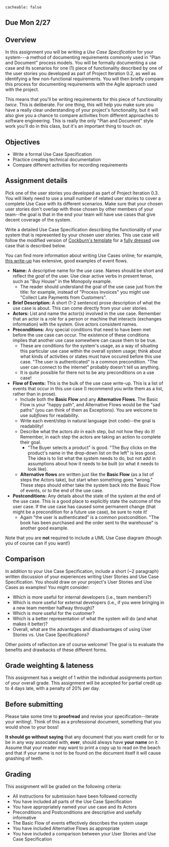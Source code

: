 ```
cacheable: false
```
## **Due Mon 2/27**

## Overview

In this assignment you will be writing a *Use Case Specification* for your system---a method of documenting requirements commonly used in "Plan and Document" process models. You will be formally documenting a use case and its scenarios for one (1) piece of functionality described by one of the user stories you developed as part of Project Iteration 0.2, as well as identifying a few non-functional requirements. You will then briefly compare this process for documenting requirements with the Agile approach used with the project.

This means that you'll be writing requirements for this piece of functionality *twice*. This is deliberate. For one thing, this will help you make sure you have a really clear understanding of your project's functionality, but it will also give you a chance to compare activities from different approaches to software engineering. This is really the only "Plan and Document" style work you'll do in this class, but it's an important thing to touch on.

## Objectives

* Write a formal Use Case Specification
* Practice creating technical documentation
* Compare different activities for recording requirements

## Assignment details

Pick one of the user stories you developed as part of Project Iteration 0.3. You will likely need to use a small number of related user stories to cover a complete Use Case with its different scenarios. Make sure that your chosen user stories don't overlap with those chosen by other members of your team--the goal is that in the end your team will have use cases that give decent coverage of the system.

Write a detailed Use Case Specification describing the functionality of your system that is represented by your chosen user stories. This use case will follow the modified version of [Cockburn's template](http://alistair.cockburn.us/get/2465) for a [fully dressed](https://en.wikipedia.org/wiki/Use_case#Fully_dressed) use case that is described below.

You can find more information about writing Use Cases online; for example, [this write-up](http://agile.csc.ncsu.edu/SEMaterials/UseCaseRequirements.pdf) has extensive, good examples of event flows.

* **Name:** A descriptive name for the use case. Names should be short and reflect the <em>goal</em> of the user. Use clear active verbs in present tense, such as "Buy House" in the Monopoly example.
    * The reader should understand the goal of the use case just from the title: for example, instead of "Process Invoices" you might use "Collect Late Payments from Customers".
* **Brief Description:** A short (1-2 sentence) prose description of what the use case is about. This can come directly from your user stories.
* **Actors:** List and name the actor(s) involved in the use case. Remember that an actor is a *role* for a person or machine that interacts (exchanges information) with the system. Give actors consistent names.
* **Preconditions:** Any special conditions that need to have been met before the use case can occur. The existence of these conditions implies that another use case somewhere can cause them to be true.
    * These are conditions for the system's usage, as a way of situating this particular use case within the overall system usage; think about what kinds of activities or states must have occured before this use case. "The user is authenticated" is a common precondition. "The user can connect to the internet" probably doesn't tell us anything.
    * It is quite possible for there not to be any preconditions on a use case!
* **Flow of Events:** This is the bulk of the use case write-up. This is a list of events that occur in this use case (I recommend you write them as a list, rather than in prose).
    * Include both the **Basic Flow** and any **Alternative Flows**. The Basic Flow is your "happy path", and Alternative Flows would be the "sad paths" (you can think of them as Exceptions). You are welcome to use *subflows* for readability.
    * Write each event/step in natural language (not code)--the goal is readability!
    * Describe what the actors *do* in each step, but not how they do it! Remember, in each step the actors are taking an action to complete their goal.
      * "The Buyer selects a product" is good. "The Buy clicks on the product's name in the drop-down list on the left" is less good. The idea is to list what the system needs to do, but not add in assumptions about how it needs to be built (or what it needs to look like).
    * **Alternative flows** are written just like the **Basic Flow** (as a list of steps the Actors take), but start when something goes "wrong." These steps should either take the system back into the Basic Flow of events, or to the end of the use case.
* **Postconditions:** Any details about the state of the system at the end of the use case. This is a good place to explicitly state the outcome of the user case. If the use case has caused some permanent change (that might be a precondition for a future use case), be sure to note it!
    * Again "the user is authenticated" is a common postcondition. "The book has been purchased and the order sent to the warehouse" is another good example.

Note that you are **not** required to include a UML Use Case diagram (though you of course can if you want!)

## Comparison

In addition to your Use Case Specification, include a short (~2 paragraph) written discussion of your experiences writing User Stories and Use Case Specification. You should draw on your project's User Stories and Use Cases as examples! You might consider:

* Which is more useful for internal developers (i.e., team members?)
* Which is more useful for external developers (i.e., if you were bringing in a new team member halfway through)?
* Which is more useful for the customer?
* Which is a better representation of what the system will do (and what makes it better)?
* Overall, what are the advantages and disadvantages of using User Stories vs. Use Case Specifications?

Other points of reflection are of course welcome! The goal is to evaluate the benefits and drawbacks of these different forms.

## Grade weighting & lateness

This assignment has a weight of 1 within the individual assignments portion of your overall grade. This assignment will be accepted for partial credit up to 4 days late, with a penalty of 20% per day.

## Before submitting

Please take some time to **proofread** and revise your specification--iterate your writing!. Think of this as a professional document, something that you would show to your boss!

**It should go without saying** that any document that you want credit for or to be in any way associated with, **ever**, should always have **your name** on it. Assume that your reader may want to print a copy up to read on the beach and that if your name is not to be found on the document itself it will cause gnashing of teeth.

## Grading

This assignment will be graded on the following criteria:

* All instructions for submission have been followed correctly
* You have included all parts of the Use Case Specification
* You have appropriately named your use case and its Actors
* Preconditions and Postconditions are descriptive and usefully informative
* The Basic Flow of events effectively describes the system usage
* You have included Alternative Flows as appropriate
* You have included a comparison between your User Stories and Use Case Specification
